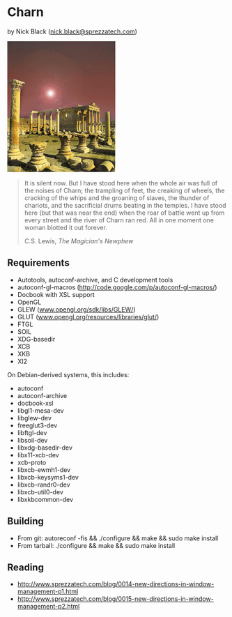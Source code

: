 # Charn
by Nick Black (nick.black@sprezzatech.com)

![image](doc/charn.gif)

>It is silent now. But I have stood here when the whole air was full of the
>noises of Charn; the trampling of feet, the creaking of wheels, the cracking of
>the whips and the groaning of slaves, the thunder of chariots, and the
>sacrificial drums beating in the temples. I have stood here (but that was near
>the end) when the roar of battle went up from every street and the river of
>Charn ran red. All in one moment one woman blotted it out forever.
>
> C.S. Lewis, *The Magician's Newphew*

## Requirements

* Autotools, autoconf-archive, and C development tools
* autoconf-gl-macros (http://code.google.com/p/autoconf-gl-macros/)
* Docbook with XSL support
* OpenGL
* GLEW (www.opengl.org/sdk/libs/GLEW/)
* GLUT (www.opengl.org/resources/libraries/glut/)
* FTGL
* SOIL
* XDG-basedir
* XCB
* XKB
* XI2

On Debian-derived systems, this includes:

* autoconf
* autoconf-archive
* docbook-xsl
* libgl1-mesa-dev
* libglew-dev
* freeglut3-dev
* libftgl-dev
* libsoil-dev
* libxdg-basedir-dev
* libx11-xcb-dev
* xcb-proto
* libxcb-ewmh1-dev
* libxcb-keysyms1-dev
* libxcb-randr0-dev
* libxcb-util0-dev
* libxkbcommon-dev

## Building

* From git: autoreconf -fis && ./configure && make && sudo make install
* From tarball: ./configure && make && sudo make install

## Reading

* http://www.sprezzatech.com/blog/0014-new-directions-in-window-management-p1.html
* http://www.sprezzatech.com/blog/0015-new-directions-in-window-management-p2.html
